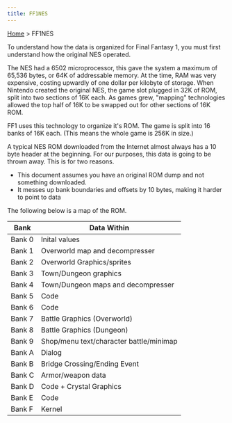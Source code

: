 ```yaml
---
title: FF1NES
---
```


[Home](Main%20Page.md) > FF1NES

To understand how the data is organized for Final Fantasy 1, you must
first understand how the original NES operated.

The NES had a 6502 microprocessor, this gave the system a maximum of
65,536 bytes, or 64K of addressable memory. At the time, RAM was very
expensive, costing upwardly of one dollar per kilobyte of storage. When
Nintendo created the original NES, the game slot plugged in 32K of ROM,
split into two sections of 16K each. As games grew, "mapping"
technologies allowed the top half of 16K to be swapped out for other
sections of 16K ROM.

FF1 uses this technology to organize it's ROM. The game is split into 16
banks of 16K each. (This means the whole game is 256K in size.)

A typical NES ROM downloaded from the Internet almost always has a 10
byte header at the beginning. For our purposes, this data is going to be
thrown away. This is for two reasons.

-   This document assumes you have an original ROM dump and not
    something downloaded.
-   It messes up bank boundaries and offsets by 10 bytes, making it
    harder to point to data

The following below is a map of the ROM.

| Bank   | Data Within                             |
|--------|-----------------------------------------|
| Bank 0 | Inital values                           |
| Bank 1 | Overworld map and decompresser          |
| Bank 2 | Overworld Graphics/sprites              |
| Bank 3 | Town/Dungeon graphics                   |
| Bank 4 | Town/Dungeon maps and decompresser      |
| Bank 5 | Code                                    |
| Bank 6 | Code                                    |
| Bank 7 | Battle Graphics (Overworld)             |
| Bank 8 | Battle Graphics (Dungeon)               |
| Bank 9 | Shop/menu text/character battle/minimap |
| Bank A | Dialog                                  |
| Bank B | Bridge Crossing/Ending Event            |
| Bank C | Armor/weapon data                       |
| Bank D | Code + Crystal Graphics                 |
| Bank E | Code                                    |
| Bank F | Kernel                                  |
